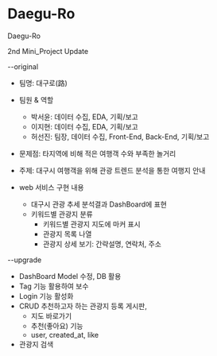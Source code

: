 # Daegu-Ro
Daegu-Ro

2nd Mini_Project Update

--original
- 팀명: 대구로(路)
- 팀원 & 역할
    - 박서윤: 데이터 수집, EDA, 기획/보고
    - 이지현: 데이터 수집, EDA, 기획/보고
    - 허선진: 팀장, 데이터 수집, Front-End, Back-End, 기획/보고

- 문제점: 타지역에 비해 적은 여행객 수와 부족한 놀거리
- 주제: 대구시 여행객을 위해 관광 트렌드 분석을 통한 여행지 안내
- web 서비스 구현 내용
    - 대구시 관광 추세 분석결과 DashBoard에 표현
    - 키워드별 관광지 분류
        - 키워드별 관광지 지도에 마커 표시
        - 관광지 목록 나열
        - 관광지 상세 보기: 간략설명, 연락처, 주소


--upgrade
- DashBoard Model 수정, DB 활용
- Tag 기능 활용하여 보수
- Login 기능 활성화
- CRUD 추천하고자 하는 관광지 등록 게시판, 
    - 지도 바로가기
    - 추천(좋아요) 기능
    - user, created_at, like
- 관광지 검색